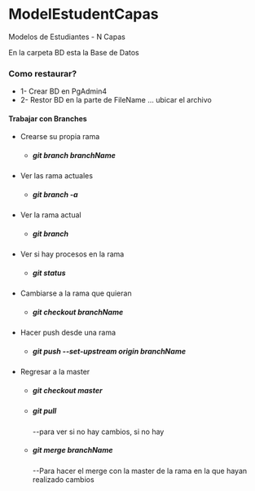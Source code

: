# ModelEstudentCapas
Modelos de Estudiantes - N Capas

En la carpeta BD esta la Base de Datos
### Como restaurar? 
* 1- Crear BD en PgAdmin4
* 2- Restor BD en la parte de FileName ... ubicar el archivo


#### Trabajar con Branches 
* Crearse su propia rama
  * ##### git branch branchName
* Ver las rama actuales
  * ##### git branch -a
* Ver la rama actual
  * ##### git branch 
* Ver si hay procesos en la rama
	* ##### git status
* Cambiarse a la rama que quieran
	* ##### git checkout branchName
* Hacer push desde una rama
	* ##### git push --set-upstream origin branchName
* Regresar a la master
	* ##### git checkout master
  * ##### git pull 
	--para ver si no hay cambios, si no hay
  * ##### git merge branchName 
	--Para hacer el merge con la master de la rama en la que hayan realizado cambios

